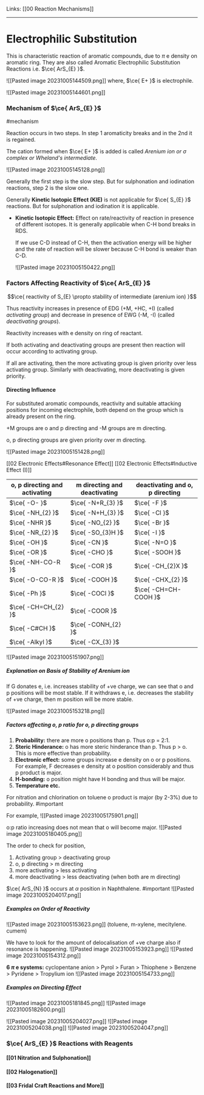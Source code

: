 Links: [[00 Reaction Mechanisms]]
___
# Electrophilic Substitution 
This is characteristic reaction of aromatic compounds, due to $\pi$ e density on aromatic ring. They are also called Aromatic Electrophilic Substitution Reactions  i.e. $\ce{ ArS_{E} }$.

![[Pasted image 20231005144509.png]]
where, $\ce{ E+ }$ is electrophile.

![[Pasted image 20231005144601.png]]

### Mechanism of $\ce{ ArS_{E} }$
#mechanism 

Reaction occurs in two steps. In step 1 aromaticity breaks and in the 2nd it is regained. 

The cation formed when $\ce{ E+ }$ is added is called *Arenium ion or $\sigma$ complex or Wheland's intermediate.*

![[Pasted image 20231005145128.png]]

Generally the first step is the slow step. But for sulphonation and iodination reactions, step 2 is the slow one. 

Generally **Kinetic Isotopic Effect (KIE)** is not applicable for $\ce{ S_{E} }$ reactions. But for sulphonation and iodination it is applicable.
- **Kinetic Isotopic Effect:** Effect on rate/reactivity of reaction in presence of different isotopes. It is generally applicable when C-H bond breaks in RDS. 
  
	If we use C-D instead of C-H, then the activation energy will be higher and the rate of reaction will be slower because C-H bond is weaker than C-D.
  
	![[Pasted image 20231005150422.png]]
  

### Factors Affecting Reactivity of $\ce{ ArS_{E} }$

$$\ce{ reactivity of S_{E} \propto stability of intermediate (arenium ion) }$$

Thus reactivity increases in presence of EDG (+M, +HC, +I) (called *activating group*) and decrease in presence of EWG (-M, -I) (called *deactivating groups*). 

Reactivity increases with e density on ring of reactant. 

If both activating and deactivating groups are present then reaction will occur according to activating group. 

If all are activating, then the more activating group is given priority over less activating group. Similarly with deactivating, more deactivating is given priority. 

#### Directing Influence
For substituted aromatic compounds, reactivity and suitable attacking positions for incoming electrophile, both depend on the group which is already present on the ring. 

+M groups are o and p directing and -M groups are m directing. 

o, p directing groups are given priority over m directing. 

![[Pasted image 20231005151428.png]]

[[02 Electronic Effects#Resonance Effect]]
[[02 Electronic Effects#Inductive Effect (I)]]

| o, p directing and activating | m directing and deactivating | deactivating and o, p directing |
| ----------------------------- | ---------------------------- | ------------------------------- |
| $\ce{ -O- }$                  | $\ce{ -N+R_{3} }$            | $\ce{ -F }$                     |
| $\ce{ -NH_{2} }$              | $\ce{ -N+H_{3} }$            | $\ce{ -Cl }$                    |
| $\ce{ -NHR }$                 | $\ce{ -NO_{2} }$             | $\ce{ -Br }$                    |
| $\ce{ -NR_{2} }$              | $\ce{ -SO_{3}H }$            | $\ce{ -I }$                     |
| $\ce{ -OH }$                  | $\ce{ -CN }$                 | $\ce{ -N=O }$                   |
| $\ce{ -OR }$                  | $\ce{ -CHO }$                | $\ce{ -SOOH }$                  |
| $\ce{ -NH-CO-R }$             | $\ce{ -COR }$                | $\ce{ -CH_{2}X }$               |
| $\ce{ -O-CO-R }$              | $\ce{ -COOH }$               | $\ce{ -CHX_{2} }$               |
| $\ce{ -Ph }$                  | $\ce{ -COCl }$               | $\ce{ -CH=CH-COOH }$            |
| $\ce{ -CH=CH_{2} }$           | $\ce{ -COOR }$               |                                 |
| $\ce{ -C#CH }$                | $\ce{ -CONH_{2} }$           |                                 |
| $\ce{ -Alkyl }$               | $\ce{ -CX_{3} }$             |                                 |

![[Pasted image 20231005151907.png]]

##### Explanation on Basis of Stability of Arenium ion 

If G donates e, i.e. increases stability of +ve charge, we can see that o and p positions will be most stable. If it withdraws e, i.e. decreases the stability of +ve charge, then m position will be more stable. 

![[Pasted image 20231005153218.png]]

##### Factors affecting o, p ratio for o, p directing groups 
1. **Probability:** there are more o positions than p. Thus o:p = 2:1.
2. **Steric Hinderance:** o has more steric hinderance than p. Thus p > o. This is more effective than probability. 
3. **Electronic effect:** some groups increase e density on o or p positions. For example, F decreases e density at o position considerably and thus p product is major. 
4. **H-bonding:** o position might have H bonding and thus will be major. 
5. **Temperature etc.**

For nitration and chlorination on toluene o product is major (by 2-3%) due to probability. #important 

For example,
![[Pasted image 20231005175901.png]]

o:p ratio increasing does not mean that o will become major.
![[Pasted image 20231005180405.png]]

The order to check for position,
1. Activating group > deactivating group 
2. o, p directing > m directing 
3. more activating > less activating 
4. more deactivating > less deactivating (when both are m directing)

$\ce{ ArS_{N} }$ occurs at $\alpha$ position in Naphthalene. #important 
![[Pasted image 20231005204017.png]]

##### Examples on Order of Reactivity 

![[Pasted image 20231005153623.png]]
(toluene, m-xylene, mecitylene. cumem)

We have to look for the amount of delocalisation of +ve charge also if resonance is happening. 
![[Pasted image 20231005153923.png]]
![[Pasted image 20231005154312.png]]

**6 $\pi$ e systems:**
cyclopentane anion > Pyrol > Furan > Thiophene > Benzene > Pyridene > Tropylium ion
![[Pasted image 20231005154733.png]]

##### Examples on Directing Effect
![[Pasted image 20231005181845.png]]
![[Pasted image 20231005182600.png]]

![[Pasted image 20231005204027.png]]
![[Pasted image 20231005204038.png]]
![[Pasted image 20231005204047.png]]


### $\ce{ ArS_{E} }$ Reactions with Reagents 
#### [[01 Nitration and Sulphonation]]

#### [[02 Halogenation]]

#### [[03 Fridal Craft Reactions and More]]

